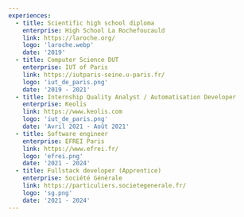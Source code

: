 ```yaml
---
experiences:
  - title: Scientific high school diploma
    enterprise: High School La Rochefoucauld
    link: https://laroche.org/
    logo: 'laroche.webp'
    date: '2019'
  - title: Computer Science DUT
    enterprise: IUT of Paris
    link: https://iutparis-seine.u-paris.fr/
    logo: 'iut_de_paris.png'
    date: '2019 - 2021'
  - title: Internship Quality Analyst / Automatisation Developer
    enterprise: Keolis
    link: https://www.keolis.com
    logo: 'iut_de_paris.png'
    date: 'Avril 2021 - Août 2021'
  - title: Software engineer
    enterprise: EFREI Paris
    link: https://www.efrei.fr/
    logo: 'efrei.png'
    date: '2021 - 2024'
  - title: Fullstack developer (Apprentice)
    enterprise: Société Générale
    link: https://particuliers.societegenerale.fr/
    logo: 'sg.png'
    date: '2021 - 2024'
---
```

